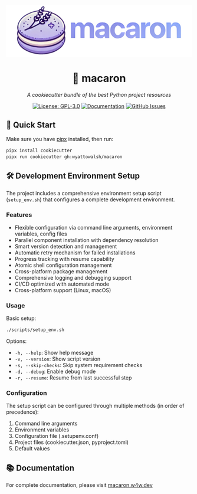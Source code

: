 <div align='center'>
    <img src="./docs/static/img/banner.png" alt="macaron project banner" />
    <h1>🍪 macaron</h1>
    <p><em>A cookiecutter bundle of the best Python project resources</em></p>
</div>

<div align="center">

[![License: GPL-3.0](https://img.shields.io/badge/License-GPL%203.0-blue.svg)](https://www.gnu.org/licenses/gpl-3.0)
[![Documentation](https://img.shields.io/badge/docs-w4w.dev%2Fmacaron-blue)](https://w4w.dev/macaron)
[![GitHub Issues](https://img.shields.io/github/issues/wyattowalsh/macaron)](https://github.com/wyattowalsh/macaron/issues)

</div>

## 🚀 Quick Start

Make sure you have [pipx](https://github.com/pypa/pipx) installed, then run:

```bash
pipx install cookiecutter
pipx run cookiecutter gh:wyattowalsh/macaron
```

## 🛠️ Development Environment Setup

The project includes a comprehensive environment setup script (`setup_env.sh`) that configures a complete development environment.

### Features

- Flexible configuration via command line arguments, environment variables, config files
- Parallel component installation with dependency resolution
- Smart version detection and management
- Automatic retry mechanism for failed installations
- Progress tracking with resume capability
- Atomic shell configuration management
- Cross-platform package management
- Comprehensive logging and debugging support
- CI/CD optimized with automated mode
- Cross-platform support (Linux, macOS)

### Usage

Basic setup:

```bash
./scripts/setup_env.sh
```

Options:

- `-h, --help`: Show help message
- `-v, --version`: Show script version
- `-s, --skip-checks`: Skip system requirement checks
- `-d, --debug`: Enable debug mode
- `-r, --resume`: Resume from last successful step

### Configuration

The setup script can be configured through multiple methods (in order of precedence):

1. Command line arguments
2. Environment variables
3. Configuration file (.setupenv.conf)
4. Project files (cookiecutter.json, pyproject.toml)
5. Default values

## 📚 Documentation

For complete documentation, please visit [macaron.w4w.dev](https://macaron.w4w.dev)
